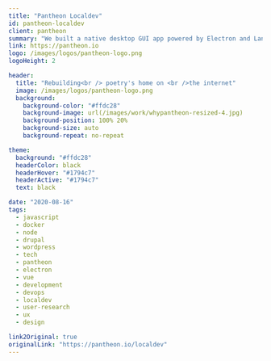 ```yaml
---
title: "Pantheon Localdev"
id: pantheon-localdev
client: pantheon
summary: "We built a native desktop GUI app powered by Electron and Lando so Pantheon users can easily work on their sites locally."
link: https://pantheon.io
logo: /images/logos/pantheon-logo.png
logoHeight: 2

header:
  title: "Rebuilding<br /> poetry's home on <br />the internet"
  image: /images/logos/pantheon-logo.png
  background:
    background-color: "#ffdc28"
    background-image: url(/images/work/whypantheon-resized-4.jpg)
    background-position: 100% 20%
    background-size: auto
    background-repeat: no-repeat

theme:
  background: "#ffdc28"
  headerColor: black
  headerHover: "#1794c7"
  headerActive: "#1794c7"
  text: black

date: "2020-08-16"
tags:
  - javascript
  - docker
  - node
  - drupal
  - wordpress
  - tech
  - pantheon
  - electron
  - vue
  - development
  - devops
  - localdev
  - user-research
  - ux
  - design

link2Original: true
originalLink: "https://pantheon.io/localdev"
---
```


